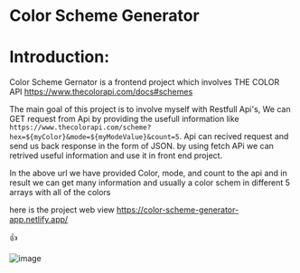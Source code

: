 # Color Scheme Generator  

# Introduction:

Color Scheme Gernator is a frontend project which involves THE COLOR API https://www.thecolorapi.com/docs#schemes 

The main goal of this project is to involve myself with Restfull Api's, We can GET request from Api by providing the usefull information like
 `https://www.thecolorapi.com/scheme?hex=${myColor}&mode=${myModeValue}&count=5`. Api can recived request and send us back response in the form of JSON.
 by using fetch APi we can retrived useful information and use it in front end project. 
 
 In the above url we have provided Color, mode, and count to the api and in result we can get many information and usually a color schem in different 5 arrays with all of the colors
 
 
here is the project web view https://color-scheme-generator-app.netlify.app/


👍    

![image](https://user-images.githubusercontent.com/37160333/189549363-71743374-804e-4492-870e-3938a40b6179.png)




